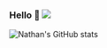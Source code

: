 ### Hello 👋    ![](https://komarev.com/ghpvc/?username=NathanPo&color=green)

![Nathan's GitHub stats](https://github-readme-stats.vercel.app/api?username=NathanPo&show_icons=true&theme=radical)

<!--
**NathanPo/NathanPo** is a ✨ _special_ ✨ repository because its `README.md` (this file) appears on your GitHub profile.

Here are some ideas to get you started:

- 🔭 I’m currently working on ...
- 🌱 I’m currently learning ...
- 👯 I’m looking to collaborate on ...
- 🤔 I’m looking for help with ...
- 💬 Ask me about ...
- 📫 How to reach me: ...
- 😄 Pronouns: ...
- ⚡ Fun fact: ...
-->
